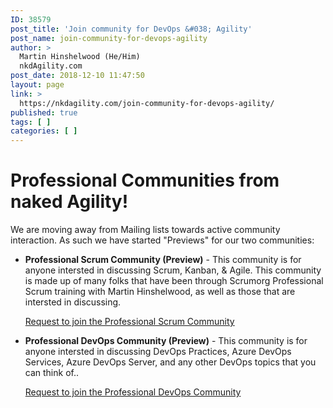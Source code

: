 ```yaml
---
ID: 38579
post_title: 'Join community for DevOps &#038; Agility'
post_name: join-community-for-devops-agility
author: >
  Martin Hinshelwood (He/Him)
  nkdAgility.com
post_date: 2018-12-10 11:47:50
layout: page
link: >
  https://nkdagility.com/join-community-for-devops-agility/
published: true
tags: [ ]
categories: [ ]
---
```

<h1> Professional Communities from naked Agility!</h1>
We are moving away from Mailing lists towards active community interaction. As such we have started "Previews" for our two communities:
<ul>
 	<li><strong>Professional Scrum Community (Preview)</strong> - This community is for anyone intersted in discussing Scrum, Kanban, &amp; Agile. This community is made up of many folks that have been through Scrumorg Professional Scrum training with Martin Hinshelwood, as well as those that are intersted in discussing.
<p><a href="https://forms.office.com/Pages/ResponsePage.aspx?id=1FVsaIGrF0qe72RypWM_q75zlepUNilKir1D0wC6o1FURTRZT0ZITjg1MEpKRkxTUThEOUhHTzI2Qy4u" target="_blank" rel="noopener">Request to join the Professional Scrum Community</a></p></li>
 	<li><strong>Professional DevOps Community (Preview)</strong> - This community is for anyone intersted in discussing DevOps Practices, Azure DevOps Services, Azure DevOps Server, and any other DevOps topics that you can think of..
<p><a href="https://forms.office.com/Pages/ResponsePage.aspx?id=1FVsaIGrF0qe72RypWM_q75zlepUNilKir1D0wC6o1FUMlNJVElVV1NGVDhNRUdKUExISFBSNzRIOC4u" target="_blank">Request to join the Professional DevOps Community</a></p></li>
</ul>